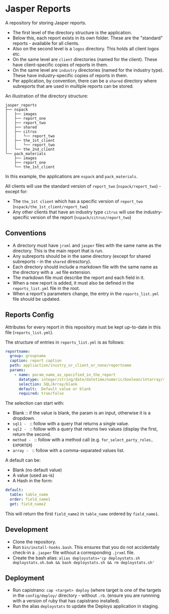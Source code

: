 # Jasper Reports

A repository for storing Jasper reports.

* The first level of the directory structure is the application.
* Below this, each report exists in its own folder. These are the "standard" reports - available for all clients.
* Also on the second level is a `logos` directory. This holds all client logos etc.
* On the same level are `client` directories (named for the client). These have client-specific copies of reports in them.
* On the same level are `industry` directories (named for the industry type). These have industry-specific copies of reports in them.
* Per application, by convention, there can be a `shared` directory where subreports that are used in multiple reports can be stored.

An illustration of the directory structure:

    jasper_reports
    ├── nspack
    │   ├── images
    │   ├── report_one
    │   ├── report_two
    │   ├── shared
    │   ├── citrus
    │   │   └── report_two
    │   ├── the_1st_client
    │   │   └── report_two
    │   └── the_2nd_client
    └── pack_materials
        ├── images
        ├── report_one
        └── the_1st_client

In this example, the applications are `nspack` and `pack_materials`.

All clients will use the standard version of `report_two` (`nspack/report_two`) - except for:
* The `the_1st client` which has a specific version of `report_two` (`nspack/the_1st_client/report_two`)
* Any other clients that have an industry type `citrus` will use the industry-specific version of the report (`nspack/citrus/report_two`)

## Conventions

* A directory must have `jrxml` and `jasper` files with the same name as the directory. This is the main report that is run.
* Any subreports should be in the same directory (except for shared subreports - in the `shared` diresctory).
* Each directory should include a markdown file with the same name as the directory with a `.md` file extension.
* The markdown file must describe the report and each field in it.
* When a new report is added, it must also be defined in the `reports_list.yml` file in the root.
* When a report's parameters change, the entry in the `reports_list.yml` file should be updated.

## Reports Config

Attributes for every report in this repository must be kept up-to-date in this file (`reports_list.yml`).

The structure of entries in `reports_list.yml` is as follows:

```yml
reportname:
  group: groupname
  caption: report caption
  path: appliaction/inustry_or_client_or_none/reportname
  params:
    - name: param_name_as_specified_in_the_report
      datatype: integer/string/date/datetime/numeric/boolean/intarray/strarray
      selection: SQL/Array/blank
      default:  Default value or blank
      required: true/false
```

The selection can start with:

* Blank :: if the value is blank, the param is an input, otherwise it is a dropdown.
* `sql1 - ` :: follow with a query that returns a single value.
* `sql2 - ` :: follow with a query that returns two values (display the first, return the second.
* `method - ` :: follow with a method call (e.g. `for_select_party_roles, EXPORTER`)
* `array - ` :: follow with a comma-separated values list.

A default can be:

* Blank (no default value)
* A value (used as-is)
* A Hash in the form:

```yml
default:
  table: table_name
  order: field_name1
  get: field_name2
```
This will return the first `field_name2` in `table_name` ordered by `field_name1`.

## Development

* Clone the repository.
* Run `bin/install-hooks.bash`. This ensures that you do not accidentally check-in a `.jasper` file without a corresponding `.jrxml` file.
* Create the bash alias: `alias deploystats='cp deploystats.sh deploystats.sh.bak && bash deploystats.sh && rm deploystats.sh'`

## Deployment

* Run capistrano: `cap <target> deploy` (where target is one of the targets in the `config/deploy/` directory - without `.rb`. (ensure you are runnning with a version of ruby that has capistrano installed).
* Run the alias `deploystats` to update the Deploys application in staging.
